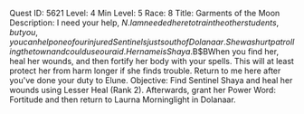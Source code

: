Quest ID: 5621
Level: 4
Min Level: 5
Race: 8
Title: Garments of the Moon
Description: I need your help, $N. I am needed here to train the other students, but you, you can help one of our injured Sentinels just south of Dolanaar. She was hurt patrolling the town and could use our aid. Her name is Shaya.$B$BWhen you find her, heal her wounds, and then fortify her body with your spells. This will at least protect her from harm longer if she finds trouble. Return to me here after you've done your duty to Elune.
Objective: Find Sentinel Shaya and heal her wounds using Lesser Heal (Rank 2). Afterwards, grant her Power Word: Fortitude and then return to Laurna Morninglight in Dolanaar.
